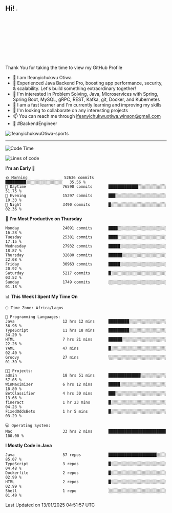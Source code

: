 <!-- BLOG-POST-LIST:START --><!-- BLOG-POST-LIST:END -->

## Hi! <img src="https://media.giphy.com/media/hvRJCLFzcasrR4ia7z/giphy.gif" width="4%"> 

Thank You for taking the time to view my GitHub Profile

- 👋 I am Ifeanyichukwu Otiwa
- 🚀 Experienced Java Backend Pro, boosting app performance, security, & scalability. Let's build something extraordinary together!
- 👀 I'm interested in Problem Solving, Java, Microservices with Spring, Spring Boot, MySQL, gRPC, REST, Kafka, git, Docker, and Kubernetes
- 🌱 I am a fast learner and I'm currently learning and improving my skills
- 💞️ I'm looking to collaborate on any interesting projects
- 📫 You can reach me through ifeanyichukwuotiwa.winson@gmail.com
- 🚀 #BackendEngineer

<p align="left" marginTop="10px"> <img src="https://komarev.com/ghpvc/?username=ifeanyichukwuOtiwa-sports&label=Profile%20views&color=0e75b6&style=for-the-badge" alt="ifeanyichukwuOtiwa-sports" /> </p>

***

<!--START_SECTION:waka-->
![Code Time](http://img.shields.io/badge/Code%20Time-3%2C320%20hrs%2020%20mins-blue)

![Lines of code](https://img.shields.io/badge/From%20Hello%20World%20I%27ve%20Written-36.6%20million%20lines%20of%20code-blue)

**I'm an Early 🐤** 

```text
🌞 Morning                52636 commits       █████████░░░░░░░░░░░░░░░░   35.56 % 
🌆 Daytime                76590 commits       █████████████░░░░░░░░░░░░   51.75 % 
🌃 Evening                15297 commits       ███░░░░░░░░░░░░░░░░░░░░░░   10.33 % 
🌙 Night                  3490 commits        █░░░░░░░░░░░░░░░░░░░░░░░░   02.36 % 
```
📅 **I'm Most Productive on Thursday** 

```text
Monday                   24091 commits       ████░░░░░░░░░░░░░░░░░░░░░   16.28 % 
Tuesday                  25381 commits       ████░░░░░░░░░░░░░░░░░░░░░   17.15 % 
Wednesday                27932 commits       █████░░░░░░░░░░░░░░░░░░░░   18.87 % 
Thursday                 32680 commits       ██████░░░░░░░░░░░░░░░░░░░   22.08 % 
Friday                   30963 commits       █████░░░░░░░░░░░░░░░░░░░░   20.92 % 
Saturday                 5217 commits        █░░░░░░░░░░░░░░░░░░░░░░░░   03.52 % 
Sunday                   1749 commits        ░░░░░░░░░░░░░░░░░░░░░░░░░   01.18 % 
```


📊 **This Week I Spent My Time On** 

```text
🕑︎ Time Zone: Africa/Lagos

💬 Programming Languages: 
Java                     12 hrs 12 mins      █████████░░░░░░░░░░░░░░░░   36.96 % 
TypeScript               11 hrs 18 mins      █████████░░░░░░░░░░░░░░░░   34.20 % 
HTML                     7 hrs 21 mins       ██████░░░░░░░░░░░░░░░░░░░   22.26 % 
YAML                     47 mins             █░░░░░░░░░░░░░░░░░░░░░░░░   02.40 % 
Groovy                   27 mins             ░░░░░░░░░░░░░░░░░░░░░░░░░   01.39 % 

🐱‍💻 Projects: 
admin                    18 hrs 51 mins      ██████████████░░░░░░░░░░░   57.05 % 
WinMaximizer             6 hrs 12 mins       █████░░░░░░░░░░░░░░░░░░░░   18.80 % 
BetClassifier            4 hrs 30 mins       ███░░░░░░░░░░░░░░░░░░░░░░   13.66 % 
fineract                 1 hr 23 mins        █░░░░░░░░░░░░░░░░░░░░░░░░   04.23 % 
FixedOddsBets            1 hr 5 mins         █░░░░░░░░░░░░░░░░░░░░░░░░   03.29 % 

💻 Operating System: 
Mac                      33 hrs 2 mins       █████████████████████████   100.00 % 
```

**I Mostly Code in Java** 

```text
Java                     57 repos            █████████████████████░░░░   85.07 % 
TypeScript               3 repos             █░░░░░░░░░░░░░░░░░░░░░░░░   04.48 % 
Dockerfile               2 repos             █░░░░░░░░░░░░░░░░░░░░░░░░   02.99 % 
HTML                     2 repos             █░░░░░░░░░░░░░░░░░░░░░░░░   02.99 % 
Shell                    1 repo              ░░░░░░░░░░░░░░░░░░░░░░░░░   01.49 % 
```




 Last Updated on 13/01/2025 04:51:57 UTC
<!--END_SECTION:waka-->

<!--
<p align="center">
![trophy](https://github-profile-trophy.vercel.app/?username=ifeanyichukwuOtiwa-sports&theme=onedark) (https://github.com/ryo-ma/github-profile-trophy)
</p>
-->

<!---
ifeanyi-otiwa/ifeanyi-otiwa is a ✨ special ✨ repository because its `README.md` (this file) appears on your GitHub profile.
You can click the Preview link to take a look at your changes.
--->
